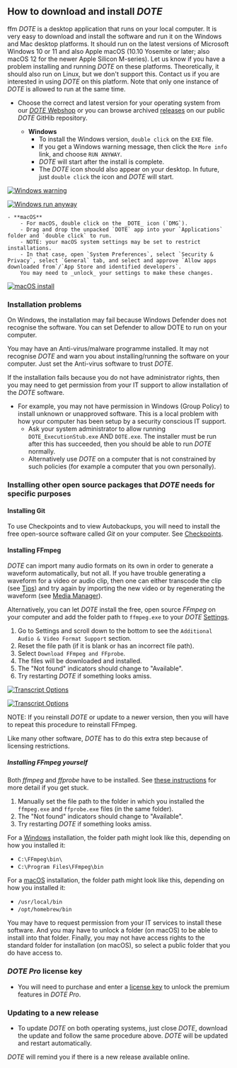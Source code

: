 ## How to download and install _DOTE_
ffm
_DOTE_ is a desktop application that runs on your local computer.
It is very easy to download and install the software and run it on the Windows and Mac desktop platforms.
It should run on the latest versions of Microsoft Windows 10 or 11 and also Apple macOS (10.10 Yosemite or later; also macOS 12 for the newer Apple Silicon M-series).
Let us know if you have a problem installing and running _DOTE_ on these platforms.
Theoretically, it should also run on Linux, but we don't support this.
Contact us if you are interested in using _DOTE_ on this platform.
Note that only one instance of _DOTE_ is allowed to run at the same time.

- Choose the correct and latest version for your operating system from our [_DOTE_ Webshop](https://dote.sfx.aau.dk/downloads) or you can browse archived [releases](https://github.com/BigSoftVideo/DOTE/releases) on our public _DOTE_ GitHib repository.

    - **Windows**
        - To install the Windows version, `double click` on the `EXE` file.
        - If you get a Windows warning message, then click the `More info` link, and choose `RUN ANYWAY`.
        - _DOTE_ will start after the install is complete.
        - The _DOTE_ icon should also appear on your desktop.
        In future, just `double click` the icon and _DOTE_ will start.

[![Windows warning](images/install/Win-defender.png)](images/install/Win-defender.png)

[![Windows run anyway](images/install/Win-defender-run.png)](images/install/Win-defender-run.png)

    - **macOS**
        - For macOS, double click on the _DOTE_ icon (`DMG`).
        - Drag and drop the unpacked `DOTE` app into your `Applications` folder and `double click` to run.
        - NOTE: your macOS system settings may be set to restrict installations.
        - In that case, open `System Preferences`, select `Security & Privacy`, select `General` tab, and select and approve `Allow apps downloaded from`/`App Store and identified developers`.
        You may need to _unlock_ your settings to make these changes.

[![macOS install](images/install/dmg.png)](images/install/dmg.png)

### Installation problems <a id='problems'></a>

On Windows, the installation may fail because Windows Defender does not recognise the software.
You can set Defender to allow DOTE to run on your computer.

You may have an Anti-virus/malware programme installed.
It may not recognise _DOTE_ and warn you about installing/running the software on your computer.
Just set the Anti-virus software to trust _DOTE_.

If the installation fails because you do not have administrator rights, then you may need to get permission from your IT support to allow installation of the _DOTE_ software.

- For example, you may not have permission in Windows (Group Policy) to install unknown or unapproved software.
This is a local problem with how your computer has been setup by a security conscious IT support.
    - Ask your system administrator to allow running `DOTE_ExecutionStub.exe` AND `DOTE.exe`.
    The installer must be run after this has succeeded, then you should be able to run _DOTE_ normally.
    - Alternatively use _DOTE_ on a computer that is not constrained by such policies (for example a computer that you own personally).

### Installing other open source packages that _DOTE_ needs for specific purposes

#### Installing Git <a id='git'></a>

To use Checkpoints and to view Autobackups, you will need to install the free open-source software called _Git_ on your computer. See [Checkpoints](versioncontrol.md#setup).

#### Installing FFmpeg <a id='ffmpeg'></a>

_DOTE_ can import many audio formats on its own in order to generate a waveform automatically, but not all.
If you have trouble generating a waveform for a video or audio clip, then one can either transcode the clip (see [Tips](tips.md)) and try again by importing the new video or by regenerating the waveform (see [Media Manager](media.md)).

Alternatively, you can let _DOTE_ install the free, open source _FFmpeg_ on your computer and add the folder path to `ffmpeg.exe` to your _DOTE_ [Settings](settings.md).

1. Go to Settings and scroll down to the bottom to see the `Additional Audio & Video Format Support` section.
2. Reset the file path (if it is blank or has an incorrect file path).
3. Select `Download FFmpeg and FFprobe`.
4. The files will be downloaded and installed.
5. The "Not found" indicators should change to "Available".
6. Try restarting _DOTE_ if something looks amiss.

[![Transcript Options](images/settings/ffmpeg-missing.png)](images/settings/ffmpeg-missing.png)

[![Transcript Options](images/settings/ffmpeg-installed.png)](images/settings/ffmpeg-installed.png)

NOTE: If you reinstall _DOTE_ or update to a newer version, then you will have to repeat this procedure to reinstall FFmpeg.

Like many other software, _DOTE_ has to do this extra step because of licensing restrictions.

##### Installing FFmpeg yourself

Both _ffmpeg_ and _ffprobe_ have to be installed.
See [these instructions](https://bbc.github.io/bbcat-orchestration-docs/installation-mac-manual/) for more detail if you get stuck.

1. Manually set the file path to the folder in which you installed the `ffmpeg.exe` and `ffprobe.exe` files (in the same folder).
2. The "Not found" indicators should change to "Available".
3. Try restarting _DOTE_ if something looks amiss.

For a [Windows](https://www.gyan.dev/ffmpeg/builds/ffmpeg-release-essentials.zip) installation, the folder path might look like this, depending on how you installed it:
- `C:\FFmpeg\bin\`
- `C:\Program Files\FFmpeg\bin`

For a [macOS](https://evermeet.cx/ffmpeg/) installation, the folder path might look like this, depending on how you installed it:

- `/usr/local/bin`
- `/opt/homebrew/bin`

You may have to request permission from your IT services to install these software.
And you may have to unlock a folder (on macOS) to be able to install into that folder.
Finally, you may not have access rights to the standard folder for installation (on macOS), so select a public folder that you do have access to.

### _DOTE Pro_ license key

- You will need to purchase and enter a [license key](pro.md#license) to unlock the premium features in _DOTE Pro_.

### Updating to a new release

- To update _DOTE_ on both operating systems, just close _DOTE_, download the update and follow the same procedure above.
_DOTE_ will be updated and restart automatically.

_DOTE_ will remind you if there is a new release available online.

